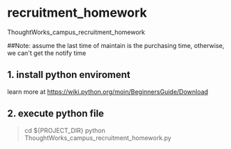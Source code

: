 # recruitment_homework
ThoughtWorks_campus_recruitment_homework

##Note:
assume the last time of maintain is the purchasing time, otherwise, we can't get the notify time 

## 1. install python enviroment
learn more at https://wiki.python.org/moin/BeginnersGuide/Download

## 2. execute python file
> cd ${PROJECT_DIR}
> python ThoughtWorks_campus_recruitment_homework.py
